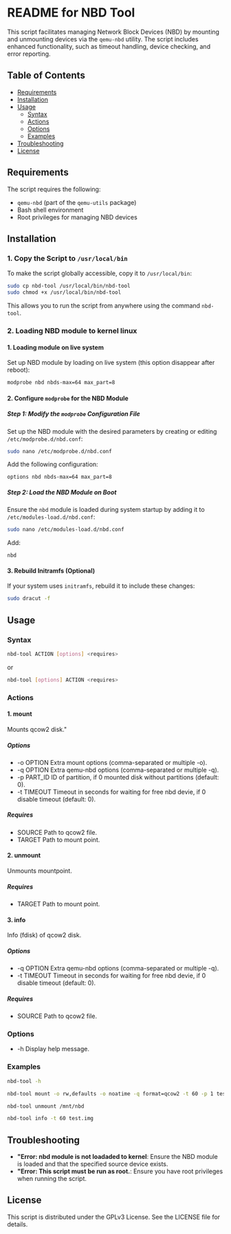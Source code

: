 # README for NBD Tool

This script facilitates managing Network Block Devices (NBD) by mounting and unmounting devices via the `qemu-nbd` utility. The script includes enhanced functionality, such as timeout handling, device checking, and error reporting.

## Table of Contents

- [Requirements](#requirements)
- [Installation](#installation)
- [Usage](#usage)
    - [Syntax](#syntax)
    - [Actions](#actions)
    - [Options](#options)
    - [Examples](#examples)
- [Troubleshooting](#troubleshooting)
- [License](#license)

## Requirements

The script requires the following:

- `qemu-nbd` (part of the `qemu-utils` package)
- Bash shell environment
- Root privileges for managing NBD devices

## Installation

### 1. Copy the Script to `/usr/local/bin`

To make the script globally accessible, copy it to `/usr/local/bin`:

```bash
sudo cp nbd-tool /usr/local/bin/nbd-tool
sudo chmod +x /usr/local/bin/nbd-tool
```

This allows you to run the script from anywhere using the command `nbd-tool`.

### 2. Loading NBD module to kernel linux

#### 1. Loading module on live system
Set up NBD module by loading on live system (this option disappear after reboot):

```bash
modprobe nbd nbds-max=64 max_part=8
```

#### 2. Configure `modprobe` for the NBD Module

##### Step 1: Modify the `modprobe` Configuration File

Set up the NBD module with the desired parameters by creating or editing `/etc/modprobe.d/nbd.conf`:

```bash
sudo nano /etc/modprobe.d/nbd.conf
```

Add the following configuration:

```
options nbd nbds-max=64 max_part=8
```

##### Step 2: Load the NBD Module on Boot

Ensure the `nbd` module is loaded during system startup by adding it to `/etc/modules-load.d/nbd.conf`:

```bash
sudo nano /etc/modules-load.d/nbd.conf
```

Add:

```
nbd
```

#### 3. Rebuild Initramfs (Optional)

If your system uses `initramfs`, rebuild it to include these changes:

```bash
sudo dracut -f
```

## Usage

### Syntax

```bash
nbd-tool ACTION [options] <requires> 
```
or
```bash
nbd-tool [options] ACTION <requires>
```

### Actions
#### 1. mount

Mounts qcow2 disk."

##### Options

- -o OPTION   Extra mount options (comma-separated or multiple -o).
- -q OPTION   Extra qemu-nbd options (comma-separated or multiple -q).
- -p PART_ID  ID of partition, if 0 mounted disk without partitions (default: 0).
- -t TIMEOUT  Timeout in seconds for waiting for free nbd devie, if 0 disable timeout (default: 0).

##### Requires

- SOURCE      Path to qcow2 file.
- TARGET      Path to mount point.

#### 2. unmount

Unmounts mountpoint.

##### Requires

- TARGET      Path to mount point.

#### 3. info

Info (fdisk) of qcow2 disk.

##### Options

- -q OPTION   Extra qemu-nbd options (comma-separated or multiple -q).
- -t TIMEOUT  Timeout in seconds for waiting for free nbd devie, if 0 disable timeout (default: 0).

##### Requires

- SOURCE      Path to qcow2 file.

### Options
- -h        Display help message.

### Examples

```bash
nbd-tool -h
```

```bash
nbd-tool mount -o rw,defaults -o noatime -q format=qcow2 -t 60 -p 1 test.img /mnt/nbd
```

```bash
nbd-tool unmount /mnt/nbd
```

```bash
nbd-tool info -t 60 test.img
```

## Troubleshooting

- **"Error: nbd module is not loadaded to kernel**:
  Ensure the NBD module is loaded and that the specified source device exists.
- **"Error: This script must be run as root.**:
  Ensure you have root privileges when running the script.

## License

This script is distributed under the GPLv3 License. See the LICENSE file for details.
